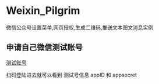 # Weixin_Pilgrim
微信公众号设置菜单,网页授权,生成二维码,推送文本图文消息实例


## 申请自己微信测试账号

[测试账号](链接网址 "https://mp.weixin.qq.com/debug/cgi-bin/sandboxinfo?action=showinfo&t=sandbox/index")

扫码登陆进去就可以看到 测试号信息  appID 和 appsecret
